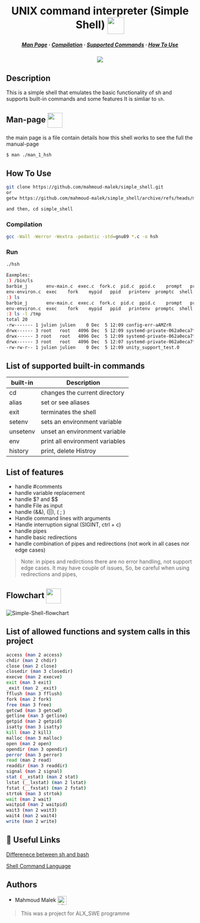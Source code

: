 <div align="center">
  <h1> UNIX command interpreter (Simple Shell) <img src="https://cdn-icons-png.flaticon.com/512/4792/4792314.png" width=45 align=center> </h1>
  <h5>
    <a href="https://github.com/mahmoud-malek/simple_shell#man-page-">Man Page</a>
    ·
    <a href="https://github.com/mahmoud-malek/simple_shell#compilation">Compilation</a>
    ·
    <a href="https://github.com/mahmoud-malek/simple_shell#list-of-supported-built-in-commands">Supported Commands</a>
    ·
    <a href="https://github.com/mahmoud-malek/simple_shell#how-to-use">How To Use</a>
  </h5>
  <img src="https://img.shields.io/github/repo-size/mahmoud-malek/simple_shell">
</div>

## Description
This is a simple shell that emulates the basic functionality of sh and supports built-in commands and some features
It is simliar to `sh`.

## Man-page <img src="https://cdn-icons-png.flaticon.com/128/781/781103.png" width=40 align=center>

the main page is a file contain details how this shell works
to see the full the manual-page

```bash
$ man ./man_1_hsh
```

## How To Use

```bash
git clone https://github.com/mahmoud-malek/simple_shell.git
or
getw https://github.com/mahmoud-malek/simple_shell/archive/refs/heads/main.zip

and then, cd simple_shell
```

### Compilation

```bash
gcc -Wall -Werror -Wextra -pedantic -std=gnu89 *.c -o hsh

```

### Run

```bash
./hsh

Eaxmples:
:) /bin/ls
barbie_j       env-main.c  exec.c  fork.c  pid.c  ppid.c    prompt   prompt.c  shell_0.3  stat    test_scripting.sh  wait.c
env-environ.c  exec    fork    mypid   ppid   printenv  promptc  shell     shell.c    stat.c  wait
:) ls
barbie_j       env-main.c  exec.c  fork.c  pid.c  ppid.c    prompt   prompt.c  shell_0.3  stat    test_scripting.sh  wait.c
env-environ.c  exec    fork    mypid   ppid   printenv  promptc  shell     shell.c    stat.c  wait
:) ls -l /tmp
total 20
-rw------- 1 julien julien    0 Dec  5 12:09 config-err-aAMZrR
drwx------ 3 root   root   4096 Dec  5 12:09 systemd-private-062a0eca7f2a44349733e78cb4abdff4-colord.service-V7DUzr
drwx------ 3 root   root   4096 Dec  5 12:09 systemd-private-062a0eca7f2a44349733e78cb4abdff4-rtkit-daemon.service-ANGvoV
drwx------ 3 root   root   4096 Dec  5 12:07 systemd-private-062a0eca7f2a44349733e78cb4abdff4-systemd-timesyncd.service-CdXUtH
-rw-rw-r-- 1 julien julien    0 Dec  5 12:09 unity_support_test.0
```

## List of supported built-in commands

| built-in | Description                     |
| -------- | ------------------------------- |
| cd       | changes the current directory   |
| alias    | set or see aliases              |
| exit     | terminates the shell            |
| setenv   | sets an environment variable    |
| unsetenv | unset an environment variable   |
| env      | print all environment variables |
| history  | print, delete Histroy           |

## List of features

- handle #comments
- handle variable replacement
- handle $? and $$
- handle File as input
- handle (&&), (||), ( ; )
- Handle command lines with arguments
- Handle interruption signal (SIGINT, ctrl + c)
- handle pipes
- handle basic redirections
- handle combination of pipes and redirections (not work in all cases nor edge cases)

> Note: in pipes and redirctions there are no error handling, not support edge cases.
> It may have couple of issues, So, be careful when using redirections and pipes,

## Flowchart <img src="https://cdn-icons-png.flaticon.com/128/3051/3051633.png" width=40 align=center>

<img src="https://i.ibb.co/42YWY5r/Simple-Shell-1.png" alt="Simple-Shell-flowchart" border="0">

## List of allowed functions and system calls in this project

```bash
access (man 2 access)
chdir (man 2 chdir)
close (man 2 close)
closedir (man 3 closedir)
execve (man 2 execve)
exit (man 3 exit)
_exit (man 2 _exit)
fflush (man 3 fflush)
fork (man 2 fork)
free (man 3 free)
getcwd (man 3 getcwd)
getline (man 3 getline)
getpid (man 2 getpid)
isatty (man 3 isatty)
kill (man 2 kill)
malloc (man 3 malloc)
open (man 2 open)
opendir (man 3 opendir)
perror (man 3 perror)
read (man 2 read)
readdir (man 3 readdir)
signal (man 2 signal)
stat (__xstat) (man 2 stat)
lstat (__lxstat) (man 2 lstat)
fstat (__fxstat) (man 2 fstat)
strtok (man 3 strtok)
wait (man 2 wait)
waitpid (man 2 waitpid)
wait3 (man 2 wait3)
wait4 (man 2 wait4)
write (man 2 write)
```

## 🔗 Useful Links

[Differenece between sh and bash](https://stackoverflow.com/questions/5725296/difference-between-sh-and-bash)

[Shell Command Language](https://pubs.opengroup.org/onlinepubs/009695399/utilities/xcu_chap02.html)

## Authors

- Mahmoud Malek <a href="https://github.com/mahmoud-malek/" rel="nofollow"><img align="center" alt="github" src="https://www.vectorlogo.zone/logos/github/github-tile.svg" height="24" /></a>
  <br>

> This was a project for ALX_SWE programme
